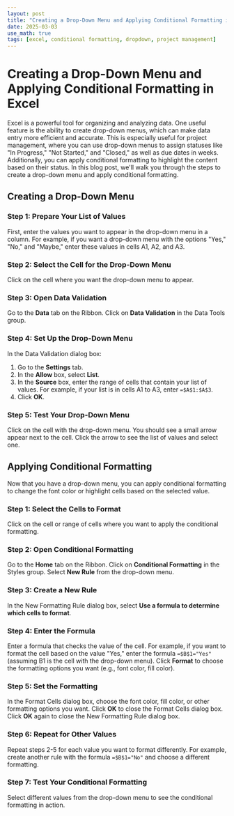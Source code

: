 ```yaml
---
layout: post
title: "Creating a Drop-Down Menu and Applying Conditional Formatting in Excel"
date: 2025-03-03
use_math: true
tags: [excel, conditional formatting, dropdown, project management]
---
```


# Creating a Drop-Down Menu and Applying Conditional Formatting in Excel

Excel is a powerful tool for organizing and analyzing data. One useful feature is the ability to create drop-down menus, which can make data entry more efficient and accurate. This is especially useful for project management, where you can use drop-down menus to assign statuses like "In Progress," "Not Started," and "Closed," as well as due dates in weeks. Additionally, you can apply conditional formatting to highlight the content based on their status. In this blog post, we'll walk you through the steps to create a drop-down menu and apply conditional formatting.

## Creating a Drop-Down Menu

### Step 1: Prepare Your List of Values
First, enter the values you want to appear in the drop-down menu in a column. For example, if you want a drop-down menu with the options "Yes," "No," and "Maybe," enter these values in cells A1, A2, and A3.

### Step 2: Select the Cell for the Drop-Down Menu
Click on the cell where you want the drop-down menu to appear.

### Step 3: Open Data Validation
Go to the **Data** tab on the Ribbon. Click on **Data Validation** in the Data Tools group.

### Step 4: Set Up the Drop-Down Menu
In the Data Validation dialog box:
1. Go to the **Settings** tab.
2. In the **Allow** box, select **List**.
3. In the **Source** box, enter the range of cells that contain your list of values. For example, if your list is in cells A1 to A3, enter `=$A$1:$A$3`.
4. Click **OK**.

### Step 5: Test Your Drop-Down Menu
Click on the cell with the drop-down menu. You should see a small arrow appear next to the cell. Click the arrow to see the list of values and select one.

## Applying Conditional Formatting

Now that you have a drop-down menu, you can apply conditional formatting to change the font color or highlight cells based on the selected value.

### Step 1: Select the Cells to Format
Click on the cell or range of cells where you want to apply the conditional formatting.

### Step 2: Open Conditional Formatting
Go to the **Home** tab on the Ribbon. Click on **Conditional Formatting** in the Styles group. Select **New Rule** from the drop-down menu.

### Step 3: Create a New Rule
In the New Formatting Rule dialog box, select **Use a formula to determine which cells to format**.

### Step 4: Enter the Formula
Enter a formula that checks the value of the cell. For example, if you want to format the cell based on the value "Yes," enter the formula `=$B$1="Yes"` (assuming B1 is the cell with the drop-down menu). Click **Format** to choose the formatting options you want (e.g., font color, fill color).

### Step 5: Set the Formatting
In the Format Cells dialog box, choose the font color, fill color, or other formatting options you want. Click **OK** to close the Format Cells dialog box. Click **OK** again to close the New Formatting Rule dialog box.

### Step 6: Repeat for Other Values
Repeat steps 2-5 for each value you want to format differently. For example, create another rule with the formula `=$B$1="No"` and choose a different formatting.

### Step 7: Test Your Conditional Formatting
Select different values from the drop-down menu to see the conditional formatting in action.
